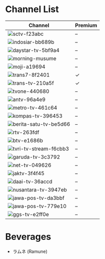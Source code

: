 # Channel List
Channel | Premium
-- | --
![sctv-f23abc](https://github.com/user-attachments/assets/62ac9daa-f878-41fb-9b8d-e069dd5d5b3a) | –
![indosiar-bb689b](https://github.com/user-attachments/assets/689c0656-66ef-4806-ba62-639004ab44b6) | –
![daystar-tv-5bf9a4](https://github.com/user-attachments/assets/030ae898-fd10-4cd2-a13a-c1607156ecca) | –
![morning-musume](https://github.com/user-attachments/assets/f5b57d80-dabb-44a9-b893-39f2165ea4d1) | –
![moji-a19694](https://github.com/user-attachments/assets/64ac92b1-eb56-4081-bf72-ade588069516) | –
![trans7-8f2401](https://github.com/user-attachments/assets/1e334e57-0a81-4694-9609-37d26d345887) | ✓
![trans-tv-210a5f](https://github.com/user-attachments/assets/1bcce148-25d9-4f2e-a3e1-68f75ba5f75e) | ✓
![tvone-440680](https://github.com/user-attachments/assets/974a86ab-072b-444d-99ba-0837f693ac94) | –
![antv-96a4e9](https://github.com/user-attachments/assets/cc0c09ac-becf-4f45-9ff2-1cd80742d2ce) | –
![metro-tv-461c64](https://github.com/user-attachments/assets/f7187f69-224f-4189-9289-5271ecd07dd8) | –
![kompas-tv-396453](https://github.com/user-attachments/assets/cdb6d25a-5468-4d40-837b-57affa792224) | –
![berita-satu-tv-be5d66](https://github.com/user-attachments/assets/414e18a6-5d5c-4f66-8135-817edebb9e0f) | –
![rtv-263fdf](https://github.com/user-attachments/assets/bdae3f18-6b44-45ad-8018-3329c3d42cd3) | –
![btv-e1686b](https://github.com/user-attachments/assets/be12aa02-1536-4ba2-8421-4f94dd8656c6) | –
![tvri-tv-stream-f6cbb3](https://github.com/user-attachments/assets/5ba61ae7-d7a8-474c-8c1f-4689aedc73e3) | –
![garuda-tv-3c3792](https://github.com/user-attachments/assets/f287a9c2-dd0d-40c2-afc5-f9188f15738d) | –
![net-tv-049626](https://github.com/user-attachments/assets/aabf31c4-317f-4894-b77a-c8a5132a66eb) | –
![jaktv-3f4f45](https://github.com/user-attachments/assets/80be70bd-b81d-4bed-80e9-82bec75cc818) | –
![daai-tv-36accd](https://github.com/user-attachments/assets/f3dfbb69-e0dc-46ea-9fc7-d50cf1332503) | –
![nusantara-tv-3947eb](https://github.com/user-attachments/assets/88d47028-3cba-40f4-add5-e753a250faec) | –
![jawa-pos-tv-da3bbf](https://github.com/user-attachments/assets/1a2ea5f8-1c42-4e64-a65a-ba9260479886) | –
![jawa-pos-tv-779e10](https://github.com/user-attachments/assets/21cab94c-1782-4d08-8449-b00dae022035) | –
![ggs-tv-e2ff0e](https://github.com/user-attachments/assets/8b5d6728-d8b4-4752-975f-957009a33550) | –
# Beverages
* ラムネ (Ramune)

